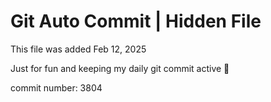 # Git Auto Commit | Hidden File

This file was added Feb 12, 2025

Just for fun and keeping my daily git commit active 🤪

commit number: 3804
